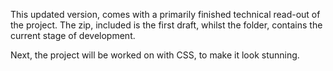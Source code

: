 This updated version, comes with a primarily finished technical read-out of the project. The zip, included is the first draft, whilst the folder, contains the current stage of development.

Next, the project will be worked on with CSS, to make it look stunning.
